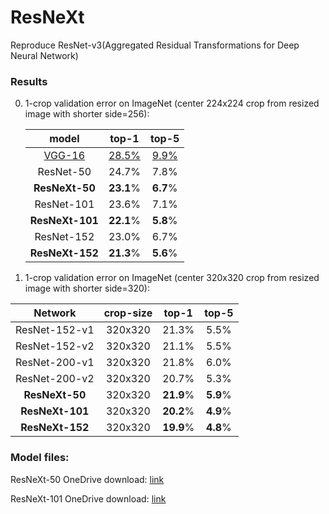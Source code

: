 # ResNeXt
Reproduce ResNet-v3(Aggregated Residual Transformations for Deep Neural Network)


### Results

0. 1-crop validation error on ImageNet (center 224x224 crop from resized image with shorter side=256):

	model|top-1|top-5
	:---:|:---:|:---:
	[VGG-16](http://www.vlfeat.org/matconvnet/pretrained/)|[28.5%](http://www.vlfeat.org/matconvnet/pretrained/)|[9.9%](http://www.vlfeat.org/matconvnet/pretrained/)
	ResNet-50|24.7%|7.8%
	**ResNeXt-50**|**23.1**%|**6.7**%
	ResNet-101|23.6%|7.1%
	**ResNeXt-101**|**22.1**%|**5.8**%
	ResNet-152|23.0%|6.7%
	**ResNeXt-152**|**21.3**%|**5.6**%
	
        
	
1. 1-crop validation error on ImageNet (center 320x320 crop from resized image with shorter side=320):

| Network    |crop-size | top-1 |  top-5 |
| :------:   | :---: | :---: |:---: |
|ResNet-152-v1  | 320x320 |21.3%|5.5%|
|ResNet-152-v2  | 320x320 |21.1%|5.5%|
|ResNet-200-v1  | 320x320 |21.8%|6.0%|
|ResNet-200-v2  | 320x320 |20.7%|5.3%|
|**ResNeXt-50**    | 320x320 |**21.9**%|**5.9**%|
|**ResNeXt-101**    | 320x320 |**20.2**%|**4.9**%|
|**ResNeXt-152**    | 320x320 |**19.9**%|**4.8**%|


  
### Model files:

   ResNeXt-50 OneDrive download: [link](https://1drv.ms/u/s!Aqd-q_R495Lrjg3NE0LxvH-7R81B)
   
   ResNeXt-101 OneDrive download: [link](https://1drv.ms/u/s!Aqd-q_R495LrjgyQx2cKLOXKEQgN)

